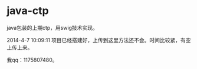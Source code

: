 java-ctp
========

java包装的上期ctp，用swig技术实现。

2014-4-7 10:09:11
项目已经搭建好，上传到这里方法还不会。时间比较紧，有空上传上来。

我qq：1175807480。

